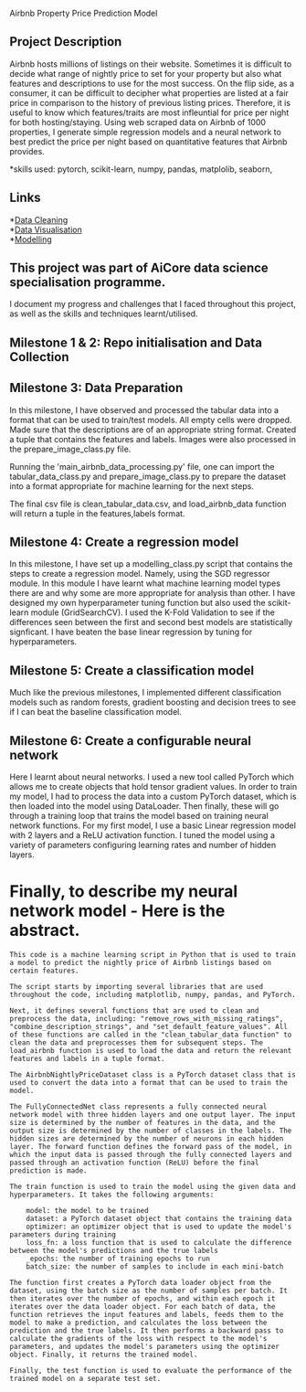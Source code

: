 Airbnb Property Price Prediction Model

## Project Description
Airbnb hosts millions of listings on their website. Sometimes it is difficult to decide what range of nightly price to set for your property but also what features and descriptions to use for the most success. On the flip side, as a consumer, it can be difficult to decipher what properties are listed at a fair price in comparison to the history of previous listing prices. Therefore, it is useful to know which features/traits are most infleuntial for price per night for both hosting/staying.
Using web scraped data on Airbnb of 1000 properties, I generate simple regression models and a neural network to best predict the price per night based on quantitative features that Airbnb provides. 

*skills used: pytorch, scikit-learn, numpy, pandas, matplolib, seaborn,  

## Links

*[Data Cleaning](https://github.com/chedongchan/airbnb_model/blob/main/stage_1_data_cleaning_1.ipynb)  
*[Data Visualisation](https://github.com/chedongchan/airbnb_model/blob/main/stage_2_visualisation.ipynb)  
*[Modelling](https://github.com/chedongchan/airbnb_model/blob/main/stage_3_modelling_and_predictions.ipynb)  


## This project was part of AiCore data science specialisation programme.
I document my progress and challenges that I faced throughout this project, as well as the skills and techniques learnt/utilised. 

## Milestone 1 & 2: Repo initialisation and Data Collection
## Milestone 3: Data Preparation

In this milestone, I have observed and processed the tabular data into a format that can be used to train/test models.
All empty cells were dropped. Made sure that the descriptions are of an appropriate string format. Created a tuple that contains the features and labels. Images were also processed in the prepare_image_class.py file.

Running the 'main_airbnb_data_processing.py' file, one can import the tabular_data_class.py and prepare_image_class.py to prepare the dataset into a format appropriate for machine learning for the next steps.

The final csv file is clean_tabular_data.csv,  and load_airbnb_data function will return a tuple in the features,labels format. 


## Milestone 4: Create a regression model

In this milestone, I have set up a modelling_class.py script that contains the steps to create a regression model. Namely, using the SGD regressor module. In this module I have learnt what machine learning model types there are and why some are more appropriate for analysis than other. 
I have designed my own hyperparameter tuning function but also used the scikit-learn module (GridSearchCV). I used the K-Fold Validation to see if the differences seen between the first and second best models are statistically signficant. I have beaten the base linear regression by tuning for hyperparameters.

## Milestone 5: Create a classification model

Much like the previous milestones, I implemented different classification models such as random forests, gradient boosting and decision trees to see if I can beat the baseline classification model. 

## Milestone 6: Create a configurable neural network

Here I learnt about neural networks. I used a new tool called PyTorch which allows me to create objects that hold tensor gradient values. In order to train my model, I had to process the data into a custom PyTorch dataset, which is then loaded into the model using DataLoader. Then finally, these will go through a training loop that trains the model based on training neural network functions. For my first model, I use a basic Linear regression model with 2 layers and a ReLU activation function. I tuned the model using a variety of parameters configuring learning rates and number of hidden layers.


# Finally, to describe my neural network model - Here is the abstract.


    This code is a machine learning script in Python that is used to train a model to predict the nightly price of Airbnb listings based on certain features. 

    The script starts by importing several libraries that are used throughout the code, including matplotlib, numpy, pandas, and PyTorch. 

    Next, it defines several functions that are used to clean and preprocess the data, including: "remove_rows_with_missing_ratings", "combine_description_strings", and "set_default_feature_values". All of these functions are called in the "clean_tabular_data function" to clean the data and preprocesses them for subsequent steps. The load_airbnb function is used to load the data and return the relevant features and labels in a tuple format. 

    The AirbnbNightlyPriceDataset class is a PyTorch dataset class that is used to convert the data into a format that can be used to train the model.

    The FullyConnectedNet class represents a fully connected neural network model with three hidden layers and one output layer. The input size is determined by the number of features in the data, and the output size is determined by the number of classes in the labels. The hidden sizes are determined by the number of neurons in each hidden layer. The forward function defines the forward pass of the model, in which the input data is passed through the fully connected layers and passed through an activation function (ReLU) before the final prediction is made.

    The train function is used to train the model using the given data and hyperparameters. It takes the following arguments:

        model: the model to be trained
        dataset: a PyTorch dataset object that contains the training data
        optimizer: an optimizer object that is used to update the model's parameters during training
        loss_fn: a loss function that is used to calculate the difference between the model's predictions and the true labels
        _epochs: the number of training epochs to run
        batch_size: the number of samples to include in each mini-batch

    The function first creates a PyTorch data loader object from the dataset, using the batch size as the number of samples per batch. It then iterates over the number of epochs, and within each epoch it iterates over the data loader object. For each batch of data, the function retrieves the input features and labels, feeds them to the model to make a prediction, and calculates the loss between the prediction and the true labels. It then performs a backward pass to calculate the gradients of the loss with respect to the model's parameters, and updates the model's parameters using the optimizer object. Finally, it returns the trained model.

    Finally, the test function is used to evaluate the performance of the trained model on a separate test set.


